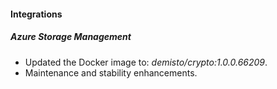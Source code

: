 
#### Integrations

##### Azure Storage Management
- Updated the Docker image to: *demisto/crypto:1.0.0.66209*.
- Maintenance and stability enhancements.